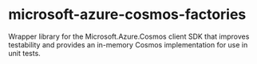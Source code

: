 # microsoft-azure-cosmos-factories
Wrapper library for the Microsoft.Azure.Cosmos client SDK that improves testability and provides an in-memory Cosmos implementation for use in unit tests.
